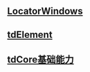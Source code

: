 ## [LocatorWindows](./LocatorWindows.md)

## [tdElement](./tdElement.md)

## [tdCore基础能力](./tdCore.md)